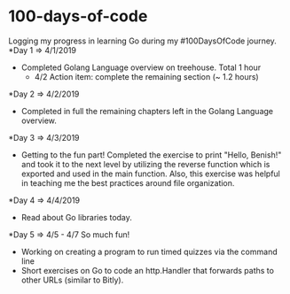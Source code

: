 # 100-days-of-code
Logging my progress in learning Go during my #100DaysOfCode journey.
*Day 1 => 4/1/2019
- Completed Golang Language overview on treehouse. Total 1 hour
  - 4/2 Action item: complete the remaining section (~ 1.2 hours)

*Day 2 => 4/2/2019
- Completed in full the remaining chapters left in the Golang Language overview.

*Day 3 => 4/3/2019
- Getting to the fun part! Completed the exercise to print "Hello, Benish!" and took it to the next level by utilizing the reverse function which is exported and used in the main function. Also, this exercise was helpful in teaching me the best practices around file organization. 

*Day 4 => 4/4/2019
- Read about Go libraries today.

*Day 5 => 4/5 - 4/7 So much fun!
- Working on creating a program to run timed quizzes via the command line
- Short exercises on Go to code an http.Handler that forwards paths to other URLs (similar to Bitly).

